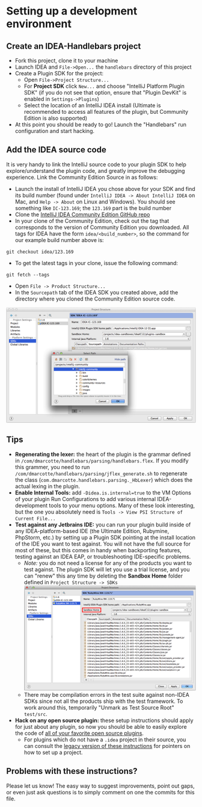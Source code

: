 # Setting up a development environment

## Create an IDEA-Handlebars project
* Fork this project, clone it to your machine
* Launch IDEA and `File->Open...` the `handlebars` directory of this project
* Create a Plugin SDK for the project:
  * Open `File->Project Structure...`
  * For **Project SDK** click `New...` and choose "IntelliJ Platform Plugin SDK" (if you do not see that option, ensure that "Plugin DevKit" is enabled in `Settings->Plugins`)
  * Select the location of an IntelliJ IDEA install (Ultimate is recommended to access all features of the plugin, but Community Edition is also supported)
* At this point you should be ready to go!  Launch the "Handlebars" run configuration and start hacking.


## Add the IDEA source code
It is very handy to link the IntelliJ source code to your plugin SDK to help explore/understand the plugin code, and greatly improve the debugging experience.  Link the Community Edition Source in as follows:
  * Launch the install of IntelliJ IDEA you chose above for your SDK and find its build number (found under `IntelliJ IDEA -> About IntelliJ IDEA` on Mac, and `Help -> About` on Linux and Windows).  You should see something like `IC-123.169`; the `123.169` part is the build number
  * Clone the [IntelliJ IDEA Community Edition GitHub repo](https://github.com/JetBrains/intellij-community)
  * In your clone of the Community Edition, check out the tag that corresponds to the version of Community Edition you downloaded.  All tags for IDEA have the form `idea/<build_number>`, so the command for our example build number above is:

  ```
  git checkout idea/123.169
  ```
  * To get the latest tags in your clone, issue the following command:
  ```
  git fetch --tags
  ```
  * Open `File -> Product Structure...`
  * In the `Sourcepath` tab of the IDEA SDK you created above, add the directory where you cloned the Community Edition source code.

![ProjectSettings](markdown_images/sdk_setup_1.png)

## Tips
* **Regenerating the lexer:** the heart of the plugin is the grammar defined in `/com/dmarcotte/handlebars/parsing/handlebars.flex`.  If you modify this grammer, you need to run `/com/dmarcotte/handlebars/parsing/jflex_generate.sh` to regenerate the class (`com.dmarcotte.handlebars.parsing._HbLexer`) which does the actual lexing in the plugin.
* **Enable Internal Tools:** add `-Didea.is.internal=true` to the VM Options of your plugin Run Configurations to add various internal IDEA-development tools to your menu options.  Many of these look interesting, but the one you absolutely need is `Tools -> View PSI Structure of Current File...`
* **Test against any Jetbrains IDE:** you can run your plugin build inside of any IDEA-platform-based IDE (the Ultimate Edition, Rubymine, PhpStorm, etc.) by setting up a Plugin SDK pointing at the install location of the IDE you want to test against.  You will not have the full source for most of these, but this comes in handy when backporting features, testing against an IDEA EAP, or troubleshooting IDE-specific problems.
    * *Note:* you do not need a license for any of the products you want to test against.  The plugin SDK will let you use a trial license, and you can "renew" this any time by deleting the **Sandbox Home** folder defined in `Project Structure -> SDKs`
![ProjectSettings](markdown_images/sdk_setup_2.png)
    * There may be compilation errors in the test suite against non-IDEA SDKs since not all the products ship with the test framework.  To work around this, temporarily "Unmark as Test Source Root" `test/src`.
* **Hack on any open source plugin:** these setup instructions should apply for just about any plugin, so now you should be able to easily explore the code of [all of your favorite open source plugins](http://blogs.jetbrains.com/idea/2012/10/check-out-more-than-200-open-source-plugins/).
  * For plugins which do not have a `.idea` project in their source, you can consult the [legacy version of these instructions](https://github.com/dmarcotte/idea-handlebars/blob/master/developer_environment.md) for pointers on how to set up a project.

## Problems with these instructions?
Please let us know! The easy way to suggest improvements, point out gaps, or even just ask questions is to simply comment on one the commits for this file.